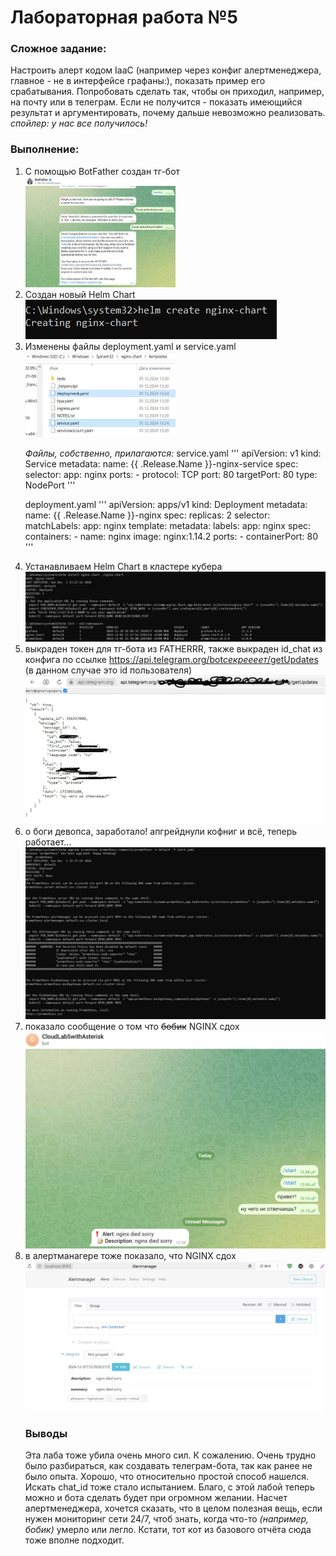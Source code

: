 <b><h1>Лабораторная работа №5</h1></b>

<b><h3>Сложное задание:</h3></b>
Настроить алерт кодом IaaC (например через конфиг алертменеджера, главное - не в интерфейсе графаны:), показать пример его срабатывания. Попробовать сделать так, чтобы он приходил, например, на почту или в телеграм. Если не получится - показать имеющийся результат и аргументировать, почему дальше невозможно реализовать. <i>спойлер: у нас все получилось!</i>

<b><h3>Выполнение:</h3></b>
<ol>
  <li>С помощью BotFather создан тг-бот</li>
  <img src="https://github.com/elyaroman/cloud-systems-and-technologies/blob/main/lab%205/images/asterisk/1.jpg" alt="1" title="title" style="width: 50%"> 
  
  <li>Создан новый Helm Chart</li>
  <img src="https://github.com/elyaroman/cloud-systems-and-technologies/blob/main/lab%205/images/asterisk/2.jpg" alt="2" title="title">
  
  <li>Изменены файлы deployment.yaml и service.yaml</li>
  <img src="https://github.com/elyaroman/cloud-systems-and-technologies/blob/main/lab%205/images/asterisk/3.jpg" alt="3" title="title" style="width: 50%"> 

  <i>Файлы, собственно, прилагаются:</i>
  service.yaml
  '''
      apiVersion: v1
  kind: Service
  metadata:
    name: {{ .Release.Name }}-nginx-service
  spec:
    selector:
      app: nginx
    ports:
    - protocol: TCP
      port: 80
      targetPort: 80
    type: NodePort
  '''

  deployment.yaml
  '''
    apiVersion: apps/v1
  kind: Deployment
  metadata:
    name: {{ .Release.Name }}-nginx
  spec:
    replicas: 2
    selector:
      matchLabels:
        app: nginx
    template:
      metadata:
        labels:
          app: nginx
      spec:
        containers:
        - name: nginx
          image: nginx:1.14.2
          ports:
          - containerPort: 80
  '''
  
  
  <li>Устанавливаем Helm Chart в кластере кубера</li>
  <img src="https://github.com/elyaroman/cloud-systems-and-technologies/blob/main/lab%205/images/asterisk/4.jpg" alt="4" title="title">
  
  <li>выкраден токен для тг-бота из FATHERRR, также выкраден id_chat из конфига по ссылке <a href="https://api.telegram.org/bot<i>секреееет</i>/getUpdates">https://api.telegram.org/bot<i>секреееет</i>/getUpdates</a> (в данном случае это id пользователя)</li>
  <img src="https://github.com/elyaroman/cloud-systems-and-technologies/blob/main/lab%205/images/asterisk/6.jpg" alt="6" title="title">
  
  <li>о боги девопса, заработало! апгрейднули кофниг и всё, теперь работает...</li>
  <img src="https://github.com/elyaroman/cloud-systems-and-technologies/blob/main/lab%205/images/asterisk/5.jpg" alt="5" title="title">
  
  <li>показало сообщение о том что <s>бобик</s> NGINX сдох</li>
  <img src="https://github.com/elyaroman/cloud-systems-and-technologies/blob/main/lab%205/images/asterisk/7.jpg" alt="7" title="title">
  
  <li>в алертманагере тоже показало, что NGINX сдох</li>
  <img src="https://github.com/elyaroman/cloud-systems-and-technologies/blob/main/lab%205/images/asterisk/8.jpg" alt="8" title="title">

  <b><h3>Выводы</h3></b>
  Эта лаба тоже убила очень много сил. К сожалению. Очень трудно было разбираться, как создавать телеграм-бота, так как ранее не было опыта. Хорошо, что относительно простой способ нашелся. Искать chat_id тоже стало испытанием. Благо, с этой лабой теперь можно и бота сделать будет при огромном желании. Насчет алертменеджера, хочется сказать, что в целом полезная вещь, если нужен мониторинг сети 24/7, чтоб знать, когда что-то <i>(например, бобик)</i> умерло или легло. Кстати, тот кот из базового отчёта сюда тоже вполне подходит.
